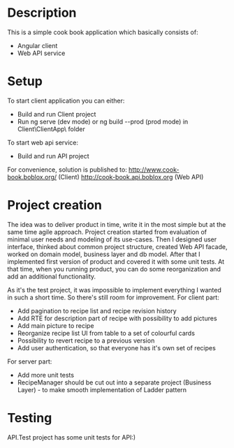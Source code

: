 # Description
This is a simple cook book application which basically consists of:
- Angular client
- Web API service

# Setup
To start client application you can either:
- Build and run Client project
- Run ng serve (dev mode) or ng build --prod (prod mode) in Client\ClientApp\ folder

To start web api service:
- Build and run API project

For convenience, solution is published to:
http://www.cook-book.boblox.org/ (Client)
http://cook-book.api.boblox.org (Web API)

# Project creation
The idea was to deliver product in time, write it in the most simple but at the same time agile approach. Project creation started from evaluation of minimal user needs and modeling of its use-cases. Then I designed user interface, thinked about common project structure, created Web API facade, worked on domain model, business layer and db model. After that I implemented first version of product and covered it with some unit tests. At that time, when you running product, you can do some reorganization and add an additional functionality.

As it's the test project, it was impossible to implement everything I wanted in such a short time. So there's still room for improvement.
For client part:
- Add pagination to recipe list and recipe revision history
- Add RTE for description part of recipe with possibility to add pictures
- Add main picture to recipe
- Reorganize recipe list UI from table to a set of colourful cards
- Possibility to revert recipe to a previous version
- Add user authentication, so that everyone has it's own set of recipes

For server part:
- Add more unit tests
- RecipeManager should be cut out into a separate project (Business Layer) - to make smooth implementation of Ladder pattern

# Testing
API.Test project has some unit tests for API:)